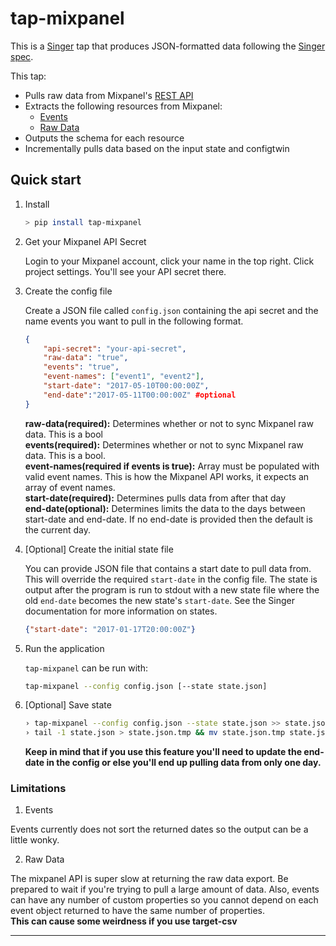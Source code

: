 # tap-mixpanel

This is a [Singer](https://singer.io) tap that produces JSON-formatted data following the [Singer spec](https://github.com/singer-io/getting-started/blob/master/SPEC.md).

This tap:
- Pulls raw data from Mixpanel's [REST API](https://mixpanel.com/api/2.0/)
- Extracts the following resources from Mixpanel:
  - [Events](https://mixpanel.com/help/reference/data-export-api#events)
  - [Raw Data](https://mixpanel.com/help/reference/exporting-raw-data)
- Outputs the schema for each resource
- Incrementally pulls data based on the input state and configtwin 


## Quick start

1. Install

    ```bash
    > pip install tap-mixpanel
    ```

2. Get your Mixpanel API Secret

    Login to your Mixpanel account, click your name in the top right.
    Click project settings. You'll see your API secret there. 

3. Create the config file

    Create a JSON file called `config.json` containing the api secret and the name events you want to pull in the following format.

    ```json
    {
        "api-secret": "your-api-secret",
        "raw-data": "true", 
        "events": "true",
        "event-names": ["event1", "event2"],
        "start-date": "2017-05-10T00:00:00Z",
        "end-date":"2017-05-11T00:00:00Z" #optional
    }
    ```

    **raw-data(required):** Determines whether or not to sync Mixpanel raw data. This is a bool <br />
    **events(required):** Determines whether or not to sync Mixpanel raw data. This is a bool. <br />
    **event-names(required if events is true):** Array must be populated with valid event names. This is how the Mixpanel API works, it expects an array of event names.<br />
    **start-date(required):** Determines pulls data from after that day<br />
    **end-date(optional):** Determines limits the data to the days between start-date and end-date. If no end-date is provided then the default is the current day.

4. [Optional] Create the initial state file

    You can provide JSON file that contains a start date to pull data from. This will override the required `start-date` in the config file. The state is output after the program is run to stdout with a new state file where the old `end-date` becomes the new state's `start-date`. See the Singer documentation for more information on states.

    ```json
    {"start-date": "2017-01-17T20:00:00Z"}
    ```

5. Run the application

    `tap-mixpanel` can be run with:

    ```bash
    tap-mixpanel --config config.json [--state state.json]
    ```

6. [Optional] Save state

    ```bash
    › tap-mixpanel --config config.json --state state.json >> state.json
    › tail -1 state.json > state.json.tmp && mv state.json.tmp state.json
    ```

     **Keep in mind that if you use this feature you'll need to update the end-date in the config or else you'll end up pulling data from only one day.**

### Limitations

1. Events

Events currently does not sort the returned dates so the output can be a little wonky.

2. Raw Data

The mixpanel API is super slow at returning the raw data export. Be prepared to wait if 
you're trying to pull a large amount of data. Also, events can have any number of custom properties so you cannot depend on each event object returned to have the same number of properties. <br/>
**This can cause some weirdness if you use target-csv**

---
